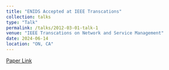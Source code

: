 ```yaml
---
title: "ENIDS Accepted at IEEE Transcations"
collection: talks
type: "Talk"
permalink: /talks/2012-03-01-talk-1
venue: "IEEE Transcations on Network and Service Management"
date: 2024-06-14
location: "ON, CA"
---
```


[Paper Link](https://ieeexplore.ieee.org/abstract/document/10557716)
